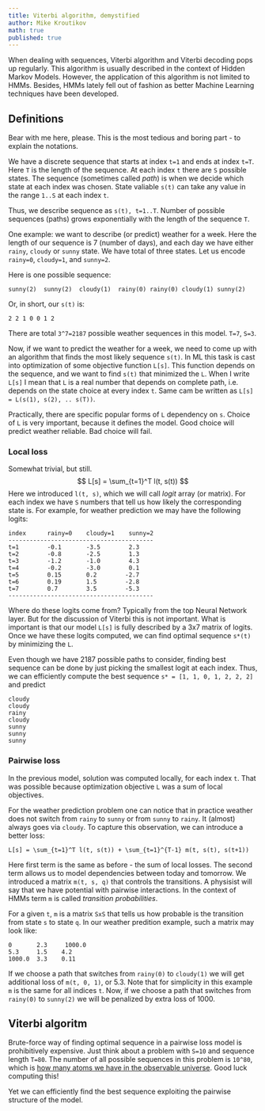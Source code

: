 ```yaml
---
title: Viterbi algorithm, demystified
author: Mike Kroutikov
math: true
published: true
---
```

When dealing with sequences, Viterbi algorithm and Viterbi decoding pops up regularly. This algorithm is usually described in the
context of Hidden Markov Models. However, the application of this algorithm is not limited to HMMs. Besides, HMMs lately fell out
of fashion as better Machine Learning techniques have been developed.

## Definitions
Bear with me here, please. This is the most tedious and boring part - to explain the notations.

We have a discrete sequence that starts at index `t=1` and ends at index `t=T`. Here `T` is the length of the sequence.
At each index `t` there are `S` possible states. The sequence (sometimes called _path_) is when we decide which state at each
index was chosen. State valiable `s(t)` can take any value in the range `1..S` at each index `t`.

Thus, we describe sequence as `s(t), t=1..T`. Number of possible sequences (paths) grows exponentially with the length of the 
sequence `T`.

One example: we want to describe (or predict) weather for a week. Here the length of our sequence is 7 (number of days), and
each day we have either `rainy`, `cloudy` or `sunny` state. We have total of three states. Let us encode `rainy=0`, `cloudy=1`, 
and `sunny=2`.

Here is one possible sequence:
```
sunny(2)  sunny(2)  cloudy(1)  rainy(0) rainy(0) cloudy(1) sunny(2)
```
Or, in short, our `s(t)` is:
```
2 2 1 0 0 1 2
```

There are total `3^7=2187` possible weather sequences in this model. `T=7`, `S=3`.

Now, if we want to predict the weather for a week, we need to come up with an algorithm that finds the most likely
sequence `s(t)`. In ML this task is cast into optimization of some objective function `L[s]`. This function depends on the
sequence, and we want to find `s(t)` that minimized the `L`. When I write `L[s]` I mean that `L` is a real number that depends on 
complete path, i.e. depends on the state choice at every index `t`. Same cam be written as `L[s] = L(s(1), s(2), .. s(T))`.

Practically, there are specific popular forms of `L` dependency on `s`. Choice of `L` is very important, because it defines
the model. Good choice will predict weather reliable. Bad choice will fail.

### Local loss
Somewhat trivial, but still.
$$
L[s] = \sum_{t=1}^T l(t, s(t))
$$
Here we introduced `l(t, s)`, which we will call *logit* array (or matrix). 
For each index we have `S` numbers that tell us how likely the
corresponding state is. For example, for weather prediction we may have the following logits:
```
index      rainy=0    cloudy=1    sunny=2
-----------------------------------------
t=1        -0.1       -3.5        2.3
t=2        -0.8       -2.5        1.3
t=3        -1.2       -1.0        4.3
t=4        -0.2       -3.0        0.1
t=5        0.15       0.2        -2.7
t=6        0.19       1.5        -2.8
t=7        0.7        3.5        -5.3
-----------------------------------------
```
Where do these logits come from? Typically from the top Neural Network layer. But for the discussion of Viterbi this is not important.
What is important is that our model `L[s]` is fully described by a 3x7 matrix of logits. Once we have these logits computed, we
can find optimal sequence `s*(t)` by minimizing the `L`.

Even though we have 2187 possible paths to consider, finding best sequence can be done by just picking the smallest logit at each
index. Thus, we can efficiently compute the best sequence `s* = [1, 1, 0, 1, 2, 2, 2]` and predict
```
cloudy
cloudy
rainy
cloudy
sunny
sunny
sunny
```

### Pairwise loss
In the previous model, solution was computed locally, for each index `t`. That was possible because optimization objective `L` was
a sum of local objectives.

For the weather prediction problem one can notice that in practice weather does not switch from `rainy` to `sunny` or from `sunny` 
to `rainy`. It (almost) always goes via `cloudy`. To capture this observation, we can introduce a better loss:
```
L[s] = \sum_{t=1}^T l(t, s(t)) + \sum_{t=1}^{T-1} m(t, s(t), s(t+1))
```

Here first term is the same as before - the sum of local losses. The second term allows us to model dependencies between
today and tomorrow. We introduced a matrix `m(t, s, q)` that controls the transitions. A physisist will say that we have
potential with pairwise interactions. In the context of HMMs term `m` is called *transition probabilities*.

For a given `t`, `m` is a matrix `SxS` that tells us how probable is the transition from state `s` to state `q`.
In our weather predition example, such a matrix may look like:
```
0       2.3     1000.0
5.3     1.5    4.2
1000.0  3.3    0.11
```
If we choose a path that switches from `rainy(0)` to `cloudy(1)` we will get additional loss of `m(t, 0, 1)`, or 5.3.
Note that for simplicity in this example `m` is the same for all indices `t`.
Now, if we choose a path that switches from `rainy(0)` to `sunny(2)` we will be penalized by extra loss of 1000.

## Viterbi algoritm
Brute-force way of finding optimal sequence in a pairwise loss model is prohibitively expensive. Just think about a problem
with `S=10` and sequence length `T=80`. The number of all possible sequences in this problem is `10^80`, which is [how many atoms
we have in the observable universe](http://www.universetoday.com/36302/atoms-in-the-universe/). Good luck computing this!

Yet we can efficiently find the best sequence exploiting the pairwise structure of the model.
